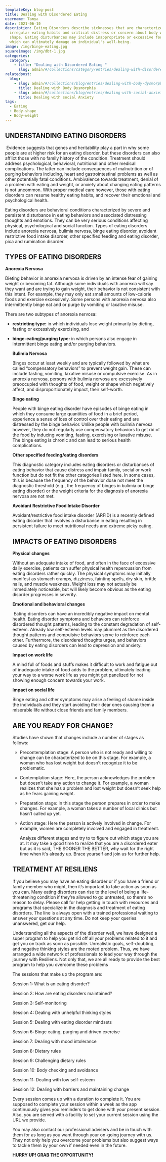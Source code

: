 ```yaml
---
templateKey: blog-post
title: Dealing with Disordered Eating
username: Tanya
date: 2021-06-10
description: Eating Disorders describe sicknesses that are characterized by
  irregular eating habits and critical distress or concern about body weight or
  shape. Eating disturbances may include inappropriate or excessive food intake
  which can ultimately damage an individual's well-being.
image: /img/binge-eating.jpg
squareimage: /img/dbt-1.jpg
categories:
  category:
    - title: "Dealing with Disordered Eating "
      slug: admin/#/collections/category/entries/dealing-with-disordered-eating
relatedpost:
  blog:
    - slug: admin/#/collections/blog/entries/dealing-with-body-dysmorphia?ref=workflow
      title: Dealing with Body Dysmorphia
    - slug: admin/#/collections/blog/entries/dealing-with-social-anxiety?ref=workflow
      title: Dealing with social Anxiety
tags:
  - Eating
  - Body-shape
  - Body-weight
---
```

<!--StartFragment-->

## **UNDERSTANDING EATING DISORDERS**

 Evidence suggests that genes and heritability play a part in why some people are at higher risk for an eating disorder, but these disorders can also afflict those with no family history of the condition. Treatment should address psychological, behavioral, nutritional and other medical complications. The latter can include consequences of malnutrition or of purging behaviors including, heart and gastrointestinal problems as well as other potentially fatal conditions. Ambivalence towards treatment, denial of a problem with eating and weight, or anxiety about changing eating patterns is not uncommon. With proper medical care however, those with eating disorders can resume healthy eating habits, and recover their emotional and psychological health.

Eating disorders are behavioral conditions characterized by severe and persistent disturbance in eating behaviors and associated distressing thoughts and emotions. They can be very serious conditions affecting physical, psychological and social function. Types of eating disorders include anorexia nervosa, bulimia nervosa, binge eating disorder, avoidant restrictive food intake disorder, other specified feeding and eating disorder, pica and rumination disorder.

## **TYPES OF EATING DISORDERS**

**Anorexia Nervosa**

Dieting behavior in anorexia nervosa is driven by an intense fear of gaining weight or becoming fat. Although some individuals with anorexia will say they want and are trying to gain weight, their behavior is not consistent with this intent. For example, they may only eat small amounts of low-calorie foods and exercise excessively. Some persons with anorexia nervosa also intermittently binge eat and or purge by vomiting or laxative misuse.

There are two subtypes of anorexia nervosa:

* **restricting type:** in which individuals lose weight primarily by dieting, fasting or excessively exercising, and
* **binge-eating/purging type:** in which persons also engage in intermittent binge eating and/or purging behaviors.

  **Bulimia Nervosa**

  Binges occur at least weekly and are typically followed by what are called “compensatory behaviors” to prevent weight gain. These can include fasting, vomiting, laxative misuse or compulsive exercise. As in anorexia nervosa, persons with bulimia nervosa are excessively preoccupied with thoughts of food, weight or shape which negatively affect, and disproportionately impact, their self-worth.

  **Binge eating**

  People with binge eating disorder have episodes of binge eating in which they consume large quantities of food in a brief period, experience a sense of loss of control over their eating and are distressed by the binge behavior. Unlike people with bulimia nervosa however, they do not regularly use compensatory behaviors to get rid of the food by inducing vomiting, fasting, exercising or laxative misuse. The binge eating is chronic and can lead to serious health complications.

  **Other specified feeding/eating disorders**

  This diagnostic category includes eating disorders or disturbances of eating behavior that cause distress and impair family, social or work function but do not fit the other categories listed here. In some cases, this is because the frequency of the behavior dose not meet the diagnostic threshold (e.g., the frequency of binges in bulimia or binge eating disorder) or the weight criteria for the diagnosis of anorexia nervosa are not met.

  **Avoidant Restrictive Food Intake Disorder**

  Avoidant/restrictive food intake disorder (ARFID) is a recently defined eating disorder that involves a disturbance in eating resulting in persistent failure to meet nutritional needs and extreme picky eating. 

  ## **IMPACTS OF EATING DISORDERS**

  **Physical changes**

  Without an adequate intake of food, and often in the face of excessive daily exercise, patients can suffer physical health repercussion from eating disorders rather quickly. The physical symptoms may initially manifest as stomach cramps, dizziness, fainting spells, dry skin, brittle nails, and muscle weakness. Weight loss may not actually be immediately noticeable, but will likely become obvious as the eating disorder progresses in severity.

  **Emotional and behavioral changes**

   Eating disorders can have an incredibly negative impact on mental health. Eating disorder symptoms and behaviors can reinforce disordered thought patterns, leading to the constant degradation of self-esteem. Already low self-esteem levels may plummet as the disordered thought patterns and compulsive behaviors serve to reinforce each other. Furthermore, the disordered thoughts urges, and behaviors caused by eating disorders can lead to depression and anxiety.

  **Impact on work life**

  A mind full of foods and stuffs makes it difficult to work and fatigue out of inadequate intake of food adds to the problem, ultimately leading your way to a worse work life as you might get panelized for not showing enough concern towards your work.

  **Impact on social life**

  Binge eating and other symptoms may arise a feeling of shame inside the individuals and they start avoiding their dear ones causing them a miserable life without close friends and family members.

  ## **ARE YOU READY FOR CHANGE?**

  Studies have shown that changes include a number of stages as follows:

  * Precontemplation stage: A person who is not ready and willing to change can be characterized to be on this stage. For example, a woman who has lost weight but doesn’t recognize it to be problematic.
  * Contemplation stage: Here, the person acknowledges the problem but doesn’t take any action to change it. For example, a woman realizes that she has a problem and lost weight but doesn’t seek help as he fears gaining weight.
  * Preparation stage: In this stage the person prepares in order to make changes. For example, a woman takes a number of local clinics but hasn’t called up yet.
  * Action stage: Here the person is actively involved in change. For example, women are completely involved and engaged in treatment.

    Analyze different stages and try to to figure out which stage you are at. It may take a good time to realize that you are a disordered eater but as it is said, THE SOONER THE BETTER, why wait for the right time when it's already up. Brace yourself and join us for further help.

  ## **TREATMENT AT RESILIENS**

  If you believe you may have an eating disorder or if you have a friend or family member who might, then it’s important to take action as soon as you can. Many eating disorders can rise to the level of being a life-threatening condition if they’re allowed to go untreated, so there’s no reason to delay. Please call for help getting in touch with resources and programs  that specialize in the diagnosis and treatment of eating disorders. The line is always open with a trained professional waiting to answer your questions at any time. Do not keep your queries unanswered, get our help.

  Understanding all the aspects of the disorder well, we have designed a super program to help you get rid off all your problems related to it and get you on track as soon as possible. Unrealistic goals, self-doubting, and negative thinking styles are the rooted problem. Thus, we have arranged a wide network of professionals to lead your way through the journey with Resiliens. Not only that, we are all ready to provide the best program to help you overcome these problems

  The sessions that make up the program are: 

  Session 1: What is an eating disorder?

  Session 2: How are eating disorders maintained?

  Session 3: Self-monitoring

  Session 4: Dealing with unhelpful thinking styles

  Session 5: Dealing with eating disorder mindsets

  Session 6: Binge eating, purging and driven exercise

  Session 7: Dealing with mood intolerance

  Session 8: Dietary rules

  Session 9: Challenging dietary rules

  Session 10: Body checking and avoidance

  Session 11: Dealing with low self-esteem

  Session 12: Dealing with barriers and maintaining change

  Every session comes up with a duration to complete it. You are supposed to complete your session within a week as the app continuously gives you reminders to get done with your present session. Also, you are served with a facility to set your current session using the URL we provide.

  You may also contact our professional advisers and be in touch with them for as long as you want through your on-going journey with us. They not only help you overcome your problems but also suggest ways to tackle them by your own if needed even in the future.

  **HURRY UP! GRAB THE OPPORTUNITY!**

<!--EndFragment-->